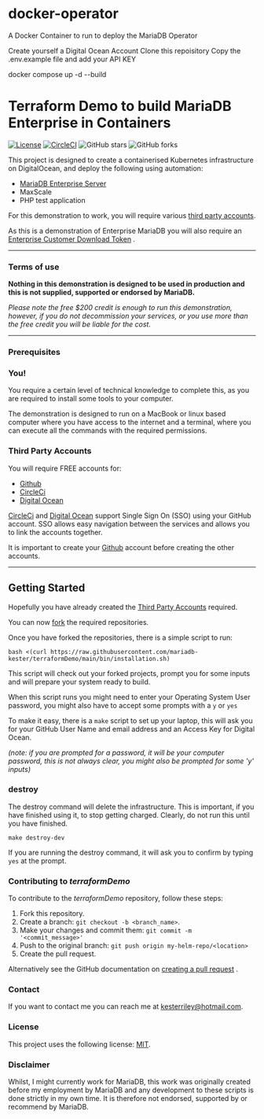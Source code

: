 # docker-operator
A Docker Container to run to deploy the MariaDB Operator


Create yourself a Digital Ocean Account
Clone this repoisitory 
Copy the .env.example file and add your API KEY

docker compose up -d --build


# Terraform Demo to build MariaDB Enterprise in Containers

[![License](https://img.shields.io/badge/mit-blue.svg)](https://opensource.org/licenses/mit)
[![CircleCI](https://dl.circleci.com/status-badge/img/gh/mariadb-kester/terraformDemo/tree/main.svg?style=svg)](https://dl.circleci.com/status-badge/redirect/gh/mariadb-kester/terraformDemo/tree/main)
![GitHub stars](https://img.shields.io/github/stars/mariadb-kester/terraformDemo?style=social)
![GitHub forks](https://img.shields.io/github/forks/mariadb-kester/terraformDemo?style=social)

This project is designed to create a containerised Kubernetes infrastructure on DigitalOcean, and deploy the following
using automation:

- [MariaDB Enterprise Server]([https://mariadb.com])
- MaxScale
- PHP test application

For this demonstration to work, you will require various [third party accounts](#third-party-accounts).

As this is a demonstration of Enterprise MariaDB you will also require
an [Enterprise Customer Download Token](https://customers.mariadb.com/downloads/token/?_ga=2.26935487.388521418.1665738866-1398472177.1665738866)
.

---

### Terms of use

**Nothing in this demonstration is designed to be used in production and this is not supplied, supported or endorsed by
MariaDB.**

*Please note the free $200 credit is enough to run this demonstration, however, if you do not decommission your
services, or you use more than the free credit you will be liable for the cost.*

---

### Prerequisites

### You!

You require a certain level of technical knowledge to complete this, as you are required to install some tools to your
computer.

The demonstration is designed to run on a MacBook or linux based computer where you have access to the internet and a
terminal, where you can execute all the commands with the required permissions.

### Third Party Accounts

You will require FREE accounts for:

- [Github](./docs/files/github/readme.md)
- [CircleCi](./docs/files/circleci/readme.md)
- [Digital Ocean](./docs/files/digitalocean/readme.md)

[CircleCi](./docs/files/circleci/readme.md) and [Digital Ocean](./docs/files/digitalocean/readme.md) support Single Sign
On (SSO) using your GitHub account. SSO allows easy navigation between the services and allows you to link the accounts
together.

It is important to create your [Github](./docs/files/github/readme.md) account before creating the other accounts.

---

## Getting Started

Hopefully you have already created the [Third Party Accounts](#third-party-accounts) required.

You can now [fork](./docs/files/github/fork.md) the required repositories.

Once you have forked the repositories, there is a simple script to run:

    bash <(curl https://raw.githubusercontent.com/mariadb-kester/terraformDemo/main/bin/installation.sh)

This script will check out your forked projects, prompt you for some inputs and will prepare your system ready to build.

When this script runs you might need to enter your Operating System User password, you might also have to accept some
prompts with a `y` or `yes`

To make it easy, there is a `make` script to set up your laptop, this will ask you for your GitHub User Name and email
address and an Access Key for Digital Ocean.

*(note: if you are prompted for a password, it will be your computer password, this is not always clear, you might also
be prompted for some 'y' inputs)*

### destroy

The destroy command will delete the infrastructure. This is important, if you have finished using it, to stop getting
charged. Clearly, do not run this until you have finished.

`make destroy-dev`

If you are running the destroy command, it will ask you to confirm by typing `yes` at the prompt.

### Contributing to *terraformDemo*

<!--- If your README is long or you have some specific process or steps you want contributors to follow, consider creating a separate CONTRIBUTING.md file--->
To contribute to the *terraformDemo* repository, follow these steps:

1. Fork this repository.
2. Create a branch: `git checkout -b <branch_name>`.
3. Make your changes and commit them: `git commit -m '<commit_message>'`
4. Push to the original branch: `git push origin my-helm-repo/<location>`
5. Create the pull request.

Alternatively see the GitHub documentation
on [creating a pull request](https://help.github.com/en/github/collaborating-with-issues-and-pull-requests/creating-a-pull-request)
.

### Contact

If you want to contact me you can reach me at kesterriley@hotmail.com.

### License

<!--- If you're not sure which open license to use see https://choosealicense.com/--->

This project uses the following license: [MIT](https://github.com/mariadb-kester/terraformDemo/blob/master/LICENSE).

### Disclaimer

Whilst, I might currently work for MariaDB, this work was originally created before my employment by MariaDB and any
development to these scripts is done strictly in my own time. It is therefore not endorsed, supported by or recommend by
MariaDB. 